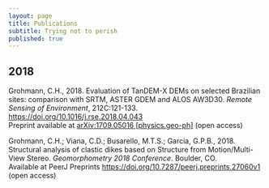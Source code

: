 ```yaml
---
layout: page
title: Publications
subtitle: Trying not to perish
published: true
---
```

## 2018  
Grohmann, C.H., 2018. Evaluation of TanDEM-X DEMs on selected Brazilian sites: comparison with SRTM, ASTER GDEM and ALOS AW3D30. _Remote Sensing of Environment_, 212C:121-133.  
<a href="https://doi.org/10.1016/j.rse.2018.04.043" target="_blank">https://doi.org/10.1016/j.rse.2018.04.043</a>  
Preprint available at <a href="https://arxiv.org/abs/1709.05016" target="_blank">arXiv:1709.05016 [physics.geo-ph]</a> (open access)

Grohmann, C.H.; Viana, C.D.; Busarello, M.T.S.; Garcia, G.P.B., 2018. Structural analysis of clastic dikes based on Structure from Motion/Multi-View Stereo. _Geomorphometry 2018 Conference_. Boulder, CO.  
Available at PeerJ Preprints  <a href="https://doi.org/10.7287/peerj.preprints.27060v1" target="_blank">https://doi.org/10.7287/peerj.preprints.27060v1</a> (open access)
